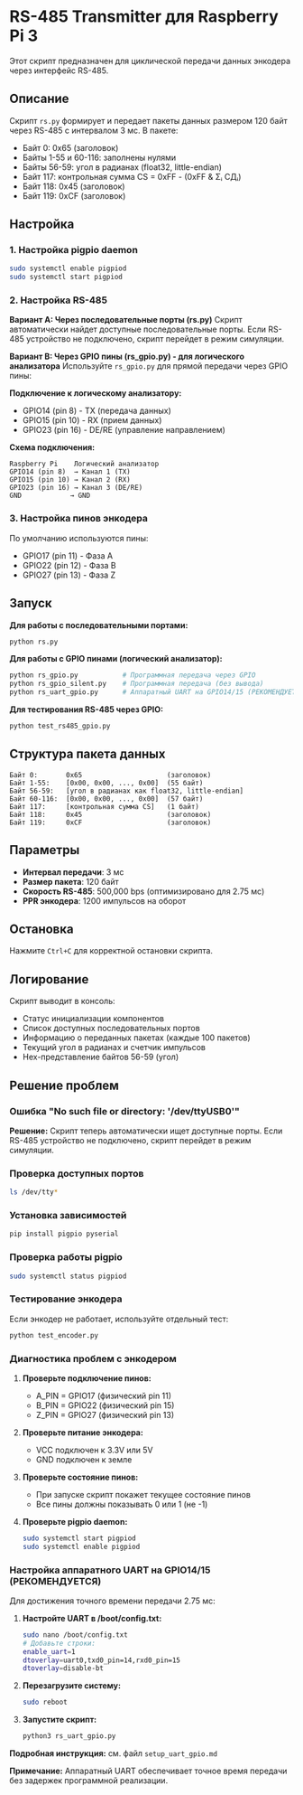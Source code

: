 # RS-485 Transmitter для Raspberry Pi 3

Этот скрипт предназначен для циклической передачи данных энкодера через интерфейс RS-485.

## Описание

Скрипт `rs.py` формирует и передает пакеты данных размером 120 байт через RS-485 с интервалом 3 мс. В пакете:
- Байт 0: 0x65 (заголовок)
- Байты 1-55 и 60-116: заполнены нулями
- Байты 56-59: угол в радианах (float32, little-endian)
- Байт 117: контрольная сумма CS = 0xFF - (0xFF & Σᵢ СДᵢ)
- Байт 118: 0x45 (заголовок)
- Байт 119: 0xCF (заголовок)

## Настройка

### 1. Настройка pigpio daemon
```bash
sudo systemctl enable pigpiod
sudo systemctl start pigpiod
```

### 2. Настройка RS-485

**Вариант A: Через последовательные порты (rs.py)**
Скрипт автоматически найдет доступные последовательные порты. Если RS-485 устройство не подключено, скрипт перейдет в режим симуляции.

**Вариант B: Через GPIO пины (rs_gpio.py) - для логического анализатора**
Используйте `rs_gpio.py` для прямой передачи через GPIO пины:

**Подключение к логическому анализатору:**
- GPIO14 (pin 8) - TX (передача данных)
- GPIO15 (pin 10) - RX (прием данных)  
- GPIO23 (pin 16) - DE/RE (управление направлением)

**Схема подключения:**
```
Raspberry Pi    Логический анализатор
GPIO14 (pin 8)  → Канал 1 (TX)
GPIO15 (pin 10) → Канал 2 (RX)
GPIO23 (pin 16) → Канал 3 (DE/RE)
GND            → GND
```

### 3. Настройка пинов энкодера
По умолчанию используются пины:
- GPIO17 (pin 11) - Фаза A
- GPIO22 (pin 12) - Фаза B  
- GPIO27 (pin 13) - Фаза Z

## Запуск

**Для работы с последовательными портами:**
```bash
python rs.py
```

**Для работы с GPIO пинами (логический анализатор):**
```bash
python rs_gpio.py           # Программная передача через GPIO
python rs_gpio_silent.py    # Программная передача (без вывода)
python rs_uart_gpio.py      # Аппаратный UART на GPIO14/15 (РЕКОМЕНДУЕТСЯ)
```

**Для тестирования RS-485 через GPIO:**
```bash
python test_rs485_gpio.py
```

## Структура пакета данных

```
Байт 0:       0x65                     (заголовок)
Байт 1-55:    [0x00, 0x00, ..., 0x00]  (55 байт)
Байт 56-59:   [угол в радианах как float32, little-endian]
Байт 60-116:  [0x00, 0x00, ..., 0x00]  (57 байт)
Байт 117:     [контрольная сумма CS]   (1 байт)
Байт 118:     0x45                     (заголовок)
Байт 119:     0xCF                     (заголовок)
```

## Параметры

- **Интервал передачи**: 3 мс
- **Размер пакета**: 120 байт
- **Скорость RS-485**: 500,000 bps (оптимизировано для 2.75 мс)
- **PPR энкодера**: 1200 импульсов на оборот

## Остановка

Нажмите `Ctrl+C` для корректной остановки скрипта.

## Логирование

Скрипт выводит в консоль:
- Статус инициализации компонентов
- Список доступных последовательных портов
- Информацию о переданных пакетах (каждые 100 пакетов)
- Текущий угол в радианах и счетчик импульсов
- Hex-представление байтов 56-59 (угол)

## Решение проблем

### Ошибка "No such file or directory: '/dev/ttyUSB0'"
**Решение:** Скрипт теперь автоматически ищет доступные порты. Если RS-485 устройство не подключено, скрипт перейдет в режим симуляции.

### Проверка доступных портов
```bash
ls /dev/tty*
```

### Установка зависимостей
```bash
pip install pigpio pyserial
```

### Проверка работы pigpio
```bash
sudo systemctl status pigpiod
```

### Тестирование энкодера
Если энкодер не работает, используйте отдельный тест:
```bash
python test_encoder.py
```

### Диагностика проблем с энкодером
1. **Проверьте подключение пинов:**
   - A_PIN = GPIO17 (физический pin 11)
   - B_PIN = GPIO22 (физический pin 15) 
   - Z_PIN = GPIO27 (физический pin 13)

2. **Проверьте питание энкодера:**
   - VCC подключен к 3.3V или 5V
   - GND подключен к земле

3. **Проверьте состояние пинов:**
   - При запуске скрипт покажет текущее состояние пинов
   - Все пины должны показывать 0 или 1 (не -1)

4. **Проверьте pigpio daemon:**
   ```bash
   sudo systemctl start pigpiod
   sudo systemctl enable pigpiod
   ```

### Настройка аппаратного UART на GPIO14/15 (РЕКОМЕНДУЕТСЯ)
Для достижения точного времени передачи 2.75 мс:

1. **Настройте UART в /boot/config.txt:**
   ```bash
   sudo nano /boot/config.txt
   # Добавьте строки:
   enable_uart=1
   dtoverlay=uart0,txd0_pin=14,rxd0_pin=15
   dtoverlay=disable-bt
   ```

2. **Перезагрузите систему:**
   ```bash
   sudo reboot
   ```

3. **Запустите скрипт:**
   ```bash
   python3 rs_uart_gpio.py
   ```

**Подробная инструкция:** см. файл `setup_uart_gpio.md`

**Примечание:** Аппаратный UART обеспечивает точное время передачи без задержек программной реализации.
